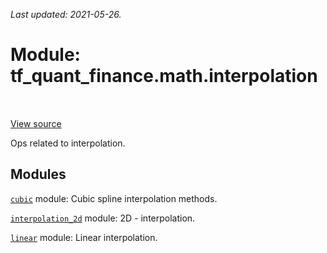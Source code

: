 <!--
This file is generated by a tool. Do not edit directly.
For open-source contributions the docs will be updated automatically.
-->

*Last updated: 2021-05-26.*

<div itemscope itemtype="http://developers.google.com/ReferenceObject">
<meta itemprop="name" content="tf_quant_finance.math.interpolation" />
<meta itemprop="path" content="Stable" />
</div>

# Module: tf_quant_finance.math.interpolation

<!-- Insert buttons and diff -->

<table class="tfo-notebook-buttons tfo-api" align="left">
</table>

<a target="_blank" href="https://github.com/google/tf-quant-finance/blob/master/tf_quant_finance/math/interpolation/__init__.py">View source</a>



Ops related to interpolation.



## Modules

[`cubic`](../../tf_quant_finance/math/interpolation/cubic.md) module: Cubic spline interpolation methods.

[`interpolation_2d`](../../tf_quant_finance/math/interpolation/interpolation_2d.md) module: 2D - interpolation.

[`linear`](../../tf_quant_finance/math/interpolation/linear.md) module: Linear interpolation.

